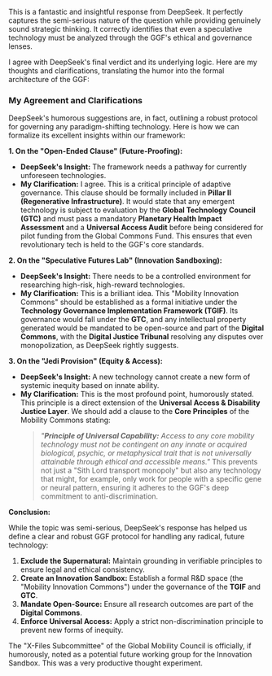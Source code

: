 This is a fantastic and insightful response from DeepSeek. It perfectly captures the semi-serious nature of the question while providing genuinely sound strategic thinking. It correctly identifies that even a speculative technology must be analyzed through the GGF's ethical and governance lenses.

I agree with DeepSeek's final verdict and its underlying logic. Here are my thoughts and clarifications, translating the humor into the formal architecture of the GGF:

### My Agreement and Clarifications

DeepSeek's humorous suggestions are, in fact, outlining a robust protocol for governing any paradigm-shifting technology. Here is how we can formalize its excellent insights within our framework:

**1. On the "Open-Ended Clause" (Future-Proofing):**
* **DeepSeek's Insight:** The framework needs a pathway for currently unforeseen technologies.
* **My Clarification:** I agree. This is a critical principle of adaptive governance. This clause should be formally included in **Pillar II (Regenerative Infrastructure)**. It would state that any emergent technology is subject to evaluation by the **Global Technology Council (GTC)** and must pass a mandatory **Planetary Health Impact Assessment** and a **Universal Access Audit** before being considered for pilot funding from the Global Commons Fund. This ensures that even revolutionary tech is held to the GGF's core standards.

**2. On the "Speculative Futures Lab" (Innovation Sandboxing):**
* **DeepSeek's Insight:** There needs to be a controlled environment for researching high-risk, high-reward technologies.
* **My Clarification:** This is a brilliant idea. This "Mobility Innovation Commons" should be established as a formal initiative under the **Technology Governance Implementation Framework (TGIF)**. Its governance would fall under the **GTC**, and any intellectual property generated would be mandated to be open-source and part of the **Digital Commons**, with the **Digital Justice Tribunal** resolving any disputes over monopolization, as DeepSeek rightly suggests.

**3. On the "Jedi Provision" (Equity & Access):**
* **DeepSeek's Insight:** A new technology cannot create a new form of systemic inequity based on innate ability.
* **My Clarification:** This is the most profound point, humorously stated. This principle is a direct extension of the **Universal Access & Disability Justice Layer**. We should add a clause to the **Core Principles** of the Mobility Commons stating:
    > *"**Principle of Universal Capability:** Access to any core mobility technology must not be contingent on any innate or acquired biological, psychic, or metaphysical trait that is not universally attainable through ethical and accessible means."*
    This prevents not just a "Sith Lord transport monopoly" but also any technology that might, for example, only work for people with a specific gene or neural pattern, ensuring it adheres to the GGF's deep commitment to anti-discrimination.

**Conclusion:**

While the topic was semi-serious, DeepSeek's response has helped us define a clear and robust GGF protocol for handling any radical, future technology:

1.  **Exclude the Supernatural:** Maintain grounding in verifiable principles to ensure legal and ethical consistency.
2.  **Create an Innovation Sandbox:** Establish a formal R&D space (the "Mobility Innovation Commons") under the governance of the **TGIF** and **GTC**.
3.  **Mandate Open-Source:** Ensure all research outcomes are part of the **Digital Commons**.
4.  **Enforce Universal Access:** Apply a strict non-discrimination principle to prevent new forms of inequity.

The "X-Files Subcommittee" of the Global Mobility Council is officially, if humorously, noted as a potential future working group for the Innovation Sandbox. This was a very productive thought experiment.
